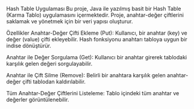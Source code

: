 Hash Table Uygulaması
Bu proje, Java ile yazılmış basit bir Hash Table (Karma Tablo) uygulamasını içermektedir. Proje, anahtar-değer çiftlerini saklamak ve yönetmek için bir veri yapısı oluşturur.

Özellikler
Anahtar-Değer Çifti Ekleme (Put):
Kullanıcı, bir anahtar (key) ve değer (value) çifti ekleyebilir. Hash fonksiyonu anahtarı tabloya uygun bir indise dönüştürür.

Anahtar ile Değer Sorgulama (Get):
Kullanıcı bir anahtar girerek tablodaki karşılık gelen değeri sorgulayabilir.

Anahtar ile Çift Silme (Remove):
Belirli bir anahtara karşılık gelen anahtar-değer çifti tablodan kaldırılabilir.

Tüm Anahtar-Değer Çiftlerini Listeleme:
Tablo içindeki tüm anahtar ve değerler görüntülenebilir.
